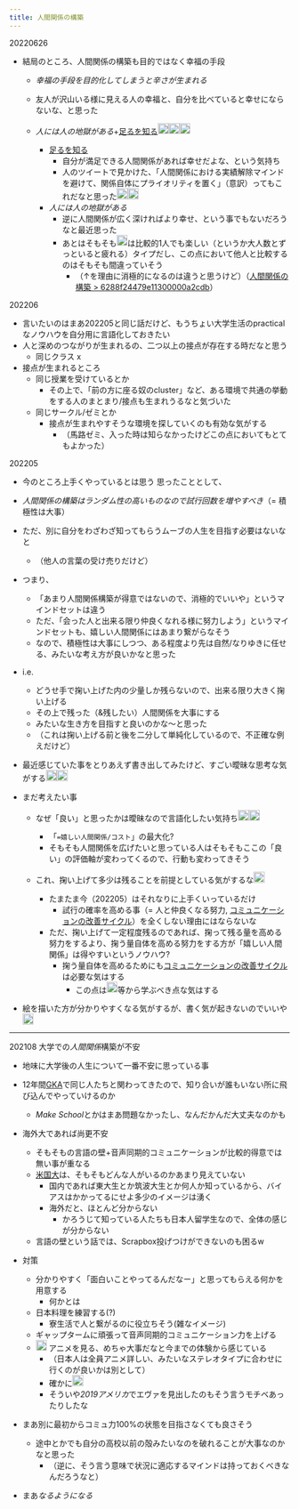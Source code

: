 ```yaml
---
title: 人間関係の構築
---
```


20220626

* 結局のところ、人間関係の構築も目的ではなく幸福の手段
  * *幸福の手段を目的化してしまうと辛さが生まれる*
  * 友人が沢山いる様に見える人の幸福と、自分を比べていると幸せにならないな、と思った
  * *人には人の地獄がある*+[足るを知る](%E8%B6%B3%E3%82%8B%E3%82%92%E7%9F%A5%E3%82%8B.md)<img src='https://scrapbox.io/api/pages/blu3mo-public/blu3mo/icon' alt='blu3mo.icon' height="19.5"/><img src='https://scrapbox.io/api/pages/blu3mo-public/blu3mo/icon' alt='blu3mo.icon' height="19.5"/><img src='https://scrapbox.io/api/pages/blu3mo-public/blu3mo/icon' alt='blu3mo.icon' height="19.5"/>

    * [足るを知る](%E8%B6%B3%E3%82%8B%E3%82%92%E7%9F%A5%E3%82%8B.md)
      * 自分が満足できる人間関係があれば幸せだよな、という気持ち
      * 人のツイートで見かけた、「人間関係における実績解除マインドを避けて、関係自体にプライオリティを置く」（意訳）ってもこれだなと思った<img src='https://scrapbox.io/api/pages/blu3mo-public/blu3mo/icon' alt='blu3mo.icon' height="19.5"/><img src='https://scrapbox.io/api/pages/blu3mo-public/blu3mo/icon' alt='blu3mo.icon' height="19.5"/>
    * *人には人の地獄がある*
      * 逆に人間関係が広く深ければより幸せ、という事でもないだろうなと最近思った
      * あとはそもそも<img src='https://scrapbox.io/api/pages/blu3mo-public/blu3mo/icon' alt='blu3mo.icon' height="19.5"/>は比較的1人でも楽しい（というか大人数とずっといると疲れる）タイプだし、この点において他人と比較するのはそもそも間違っていそう
        * （↑を理由に消極的になるのは違うと思うけど）（[人間関係の構築 > 6288f24479e11300000a2cdb](%E4%BA%BA%E9%96%93%E9%96%A2%E4%BF%82%E3%81%AE%E6%A7%8B%E7%AF%89.md#6288f24479e11300000a2cdb)）

202206

* 言いたいのはまあ202205と同じ話だけど、もうちょい大学生活のpracticalなノウハウを自分用に言語化しておきたい
* 人と深めのつながりが生まれるの、二つ以上の接点が存在する時だなと思う
  * 同じクラス x
* 接点が生まれるところ
  * 同じ授業を受けているとか
    * その上で、「前の方に座る奴のcluster」など、ある環境で共通の挙動をする人のまとまり/接点も生まれうるなと気づいた
  * 同じサークル/ゼミとか
    * 接点が生まれやすそうな環境を探していくのも有効な気がする
      * （馬路ゼミ、入った時は知らなかったけどこの点においてもとてもよかった）

202205

* 今のところ上手くやっているとは思う
  思ったこととして、

* *人間関係の構築はランダム性の高いものなので試行回数を増やすべき*（= 積極性は大事）

* ただ、別に自分をわざわざ知ってもらうムーブの人生を目指す必要はないなと
  
  * （他人の言葉の受け売りだけど）
* つまり、
  
  * 「あまり人間関係構築が得意ではないので、消極的でいいや」というマインドセットは違う
  * ただ、「会った人と出来る限り仲良くなれる様に努力しよう」というマインドセットも、嬉しい人間関係にはあまり繋がらなそう
  * なので、積極性は大事にしつつ、ある程度より先は自然/なりゆきに任せる、みたいな考え方が良いかなと思った
* i.e.
  
  * どうせ手で掬い上げた内の少量しか残らないので、出来る限り大きく掬い上げる
  * その上で残った（&残したい）人間関係を大事にする
  * みたいな生き方を目指すと良いのかな〜と思った
  * （これは掬い上げる前と後を二分して単純化しているので、不正確な例えだけど）
* 最近感じていた事をとりあえず書き出してみたけど、すごい曖昧な思考な気がする<img src='https://scrapbox.io/api/pages/blu3mo-public/blu3mo/icon' alt='blu3mo.icon' height="19.5"/><img src='https://scrapbox.io/api/pages/blu3mo-public/blu3mo/icon' alt='blu3mo.icon' height="19.5"/>

* まだ考えたい事
  
  * なぜ「良い」と思ったかは曖昧なので言語化したい気持ち<img src='https://scrapbox.io/api/pages/blu3mo-public/blu3mo/icon' alt='blu3mo.icon' height="19.5"/><img src='https://scrapbox.io/api/pages/blu3mo-public/blu3mo/icon' alt='blu3mo.icon' height="19.5"/>

    * 「`=嬉しい人間関係/コスト`」の最大化?
    * そもそも人間関係を広げたいと思っている人はそもそもここの「良い」の評価軸が変わってくるので、行動も変わってきそう
  * これ、掬い上げて多少は残ることを前提としている気がするな<img src='https://scrapbox.io/api/pages/blu3mo-public/blu3mo/icon' alt='blu3mo.icon' height="19.5"/>

    * たまたま今（202205）はそれなりに上手くいっているだけ
      * 試行の確率を高める事（= 人と仲良くなる努力, [コミュニケーションの改善サイクル](%E3%82%B3%E3%83%9F%E3%83%A5%E3%83%8B%E3%82%B1%E3%83%BC%E3%82%B7%E3%83%A7%E3%83%B3%E3%81%AE%E6%94%B9%E5%96%84%E3%82%B5%E3%82%A4%E3%82%AF%E3%83%AB.md)）を全くしない理由にはならないな
    * ただ、掬い上げて一定程度残るのであれば、掬って残る量を高める努力をするより、掬う量自体を高める努力をする方が「嬉しい人間関係」は得やすいというノウハウ?
      * 掬う量自体を高めるためにも[コミュニケーションの改善サイクル](%E3%82%B3%E3%83%9F%E3%83%A5%E3%83%8B%E3%82%B1%E3%83%BC%E3%82%B7%E3%83%A7%E3%83%B3%E3%81%AE%E6%94%B9%E5%96%84%E3%82%B5%E3%82%A4%E3%82%AF%E3%83%AB.md)は必要な気はする
        * この点は<img src='https://scrapbox.io/api/pages/blu3mo-public/rickshinmi/icon' alt='rickshinmi.icon' height="19.5"/>等から学ぶべき点な気はする
* 絵を描いた方が分かりやすくなる気がするが、書く気が起きないのでいいや<img src='https://scrapbox.io/api/pages/blu3mo-public/blu3mo/icon' alt='blu3mo.icon' height="19.5"/>

---

202108
大学での*人間関係*構築が不安

* 地味に大学後の人生について一番不安に思っている事

* 12年間[GKA](GKA.md)で同じ人たちと関わってきたので、知り合いが誰もいない所に飛び込んでやっていけるのか
  
  * *Make School*とかはまあ問題なかったし、なんだかんだ大丈夫なのかも
* 海外大であれば尚更不安
  
  * そもそもの言語の壁+音声同期的コミュニケーションが比較的得意では無い事が重なる
  * [米国大](%E7%B1%B3%E5%9B%BD%E5%A4%A7.md)は、そもそもどんな人がいるのかあまり見えていない
    * 国内であれば東大生とか筑波大生とか何人か知っているから、バイアスはかかってるにせよ多少のイメージは湧く
    * 海外だと、ほとんど分からない
      * かろうじて知っている人たちも日本人留学生なので、全体の感じが分からない
  * 言語の壁という話では、Scrapbox投げつけができないのも困るw
* 対策
  
  * 分かりやすく「面白いことやってるんだなー」と思ってもらえる何かを用意する
    * 何かとは
  * 日本料理を練習する(?)
    * 寮生活で人と繋がるのに役立ちそう(雑なイメージ)
  * ギャップタームに頑張って音声同期的コミュニケーション力を上げる
  * <img src='https://scrapbox.io/api/pages/blu3mo-public/axokxi/icon' alt='axokxi.icon' height="19.5"/> アニメを見る、めちゃ大事だなと今までの体験から感じている
    * （日本人は全員アニメ詳しい、みたいなステレオタイプに合わせに行くのが良いかは別として）
    * 確かに<img src='https://scrapbox.io/api/pages/blu3mo-public/blu3mo/icon' alt='blu3mo.icon' height="19.5"/>
    * そういや*2019アメリカ*でエヴァを見出したのもそう言うモチベあったりしたな
* まあ別に最初からコミュ力100%の状態を目指さなくても良さそう
  
  * 途中とかでも自分の高校以前の殻みたいなのを破れることが大事なのかなと思った
    * （逆に、そう言う意味で状況に適応するマインドは持っておくべきなんだろうなと）
* まあ*なるようになる*
